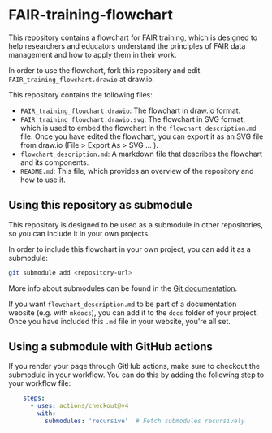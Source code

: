 # FAIR-training-flowchart

This repository contains a flowchart for FAIR training, which is designed to help researchers and educators understand the principles of FAIR data management and how to apply them in their work.

In order to use the flowchart, fork this repository and edit `FAIR_training_flowchart.drawio` at draw.io. 

This repository contains the following files:
- `FAIR_training_flowchart.drawio`: The flowchart in draw.io format.
- `FAIR_training_flowchart.drawio.svg`: The flowchart in SVG format, which is used to embed the flowchart in the `flowchart_description.md` file. Once you have edited the flowchart, you can export it as an SVG file from draw.io (File > Export As > SVG ... ).
- `flowchart_description.md`: A markdown file that describes the flowchart and its components.
- `README.md`: This file, which provides an overview of the repository and how to use it.

## Using this repository as submodule

This repository is designed to be used as a submodule in other repositories, so you can include it in your own projects.

In order to include this flowchart in your own project, you can add it as a submodule:

```bash
git submodule add <repository-url>
```

More info about submodules can be found in the [Git documentation](https://git-scm.com/book/en/v2/Git-Tools-Submodules).

If you want `flowchart_description.md` to be part of a documentation website (e.g. with `mkdocs`), you can add it to the `docs` folder of your project. Once you have included this `.md` file in your website, you're all set.

## Using a submodule with GitHub actions

If you render your page through GitHub actions, make sure to checkout the submodule in your workflow. You can do this by adding the following step to your workflow file:

```yaml
    steps:
      - uses: actions/checkout@v4
        with:
          submodules: 'recursive'  # Fetch submodules recursively
```